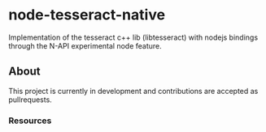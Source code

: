 # node-tesseract-native

Implementation of the tesseract c++ lib (libtesseract) with nodejs bindings through the N-API experimental node feature.

## About

This project is currently in development and contributions are accepted as pullrequests. 


### Resources
